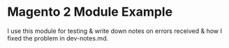 Magento 2 Module Example
========================

I use this module for testing & write down notes on errors received & how I fixed the problem in dev-notes.md.

